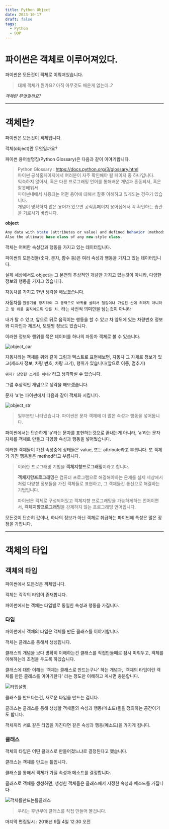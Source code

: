 ```yaml
---
title: Python Object
date: 2023-10-17
draft: false
tags:
  - Python
  - OOP
---
```

# 파이썬은 객체로 이루어져있다.

파이썬은 모든것이 객체로 이뤄져있습니다. 
> 대체 객체가 뭔가요? 아직 아무것도 배운게 없는데..?

*객체란 무엇일까요?*

___

# 객체란?

파이썬은 모든것이 객체입니다.

객체(object)란 무엇일까요?

파이썬 용어설명집(Python Glossary)은 다음과 같이 이야기합니다.

> Python Glossary : https://docs.python.org/3/glossary.html  
> 파이썬 공식홈페이지에서 여러분이 자주 확인해야 될 페이지 중 하나입니다.  
> 익숙하지 않아서, 혹은 다른 프로그래밍 언어를 통해배운 개념과 혼동되서, 혹은 잘못배워서  
> 파이썬내에서 사용되는 어떤 용어에 대해서 잘못 이해하고 있게되는 경우가 있습니다.  
> 개념이 명확하지 않은 용어가 있으면 공식홈페이지 용어집에서 꼭 확인하는 습관을 기르시기 바랍니다.

**object**

```csharp
Any data with state (attributes or value) and defined behavior (methods).    
Also the ultimate base class of any new-style class.
```

객체는 어떠한 속성값과 행동을 가지고 있는 데이터입니다.

파이썬의 모든것들(숫자, 문자, 함수 등)은 여러 속성과 행동을 가지고 있는 데이터입니다.

실제 세상에서도 object는 그 본연의 추상적인 개념만 가지고 있는것이 아니라, 다양한 정보와 행동을 가지고 있습니다.

자동차를 가지고 한번 생각을 해보겠습니다.

자동차를 `원동기를 장치하여 그 동력으로 바퀴를 굴려서 철길이나 가설된 선에 의하지 아니하고 땅 위를 움직이도록 만든 차.` 라는 사전적 의미만을 담는것이 아니라

내가 탈 수 있고, 앞으로 뒤로 움직이는 행동을 할 수 있고 차 앞뒤에 있는 차량번호 정보와 디자인과 제조사, 모델명 정보도 있습니다.

이러한 정보와 행위를 묶은 데이터를 하나의 자동차 객체로 볼 수 있습니다.

![object_car](https://wikidocs.net/images/page/20457/1.png)

자동차라는 객체를 위와 같이 그림과 텍스트로 표현해보면, 자동차 그 자체로 정보가 있고(제조사 정보, 차량 번호, 차량 크기), 행위가 있습니다(앞으로 이동, 멈추기)

`뭐지? 당연한 소리를 하네?` 라고 생각하실 수 있습니다.

그럼 추상적인 개념으로 생각을 해보겠습니다.

문자 'a'는 파이썬에서 다음과 같이 객체화 시킵니다.

![object_str](https://wikidocs.net/images/page/20457/2.png)

> 일부분만 나타냈습니다. 파이썬은 문자 객체에 더 많은 속성과 행동을 넣어둡니다.

파이썬에서는 단순하게 'a'라는 문자를 표현하는것으로 끝내는게 아니라, 'a'라는 문자 자체를 객체로 만들고 다양항 속성과 행동을 넣어뒀습니다.

이러한 객체들이 가진 속성중에 상태들은 value, 또는 attribute라고 부릅니다. 또 객체가 가진 행동들은 method라고 부릅니다.

> 이러한 프로그래밍 기법을 **객체지향프로그래밍**이라고 합니다.
> 
> **객체지향프로그래밍**은 컴퓨터 프로그램으로 해결해야하는 문제를 실제 세상에서 처럼 다양항 정보들을 가진 객체들로 표현하고, 그 객체들간 통신으로 해결하는 기법입니다.
> 
> 파이썬은 객체로 구성되어있고 객체지향 프로그래밍을 가능하게하는 언어이면서, **객체지향프로그래밍**을 강제하지 않는 프로그래밍 언어입니다.

모든것이 단순히 값이나, 하나의 정보가 아닌 객체로 취급하는 파이썬에 특성은 많은 장점을 가집니다.

___

# 객체의 타입

## 객체의 타입

파이썬에서 모든것은 객체입니다.

객체는 각각의 타입이 존재합니다.

파이썬에서는 객체는 타입별로 동일한 속성과 행동을 가집니다.

### 타입

파이썬에서 객체의 타입은 객체를 만든 클래스를 이야기합니다.

객체는 클래스를 통해서 생성됩니다.

클래스의 개념을 보다 명확히 이해하는건 클래스를 직접만들때로 잠시 미뤄두고, 객체를 이해하는데 초점을 두도록 하겠습니다.

클래스에 대한 이해는 '객체는 클래스로 만드는구나' 하는 개념과, '객체의 타입이란 객체를 만든 클래스를 이야기한다' 라는 정도만 이해하고 계시면 충분합니다.

![타입설명](https://wikidocs.net/images/page/21719/3.png)

클래스를 만드다는건, 새로운 타입을 만드는 겁니다.

클래스는 클래스를 통해 생성할 객체들의 속성과 행동(메소드)들을 정의하는 공간이기도 합니다.

객체끼리 서로 같은 타입을 가진다면 같은 속성과 행동(메소드)을 가지게 됩니다.

### 클래스

객체의 타입은 어떤 클래스로 만들어졌느냐로 결정된다고 했습니다.

클래스는 객체를 만드는 틀입니다.

클래스를 통해서 객체가 가질 속성과 메소드를 결정합니다.

클래스로 객체를 생성하면, 생성한 객체들은 클래스에서 지정한 속성과 메소드를 가집니다.

![객체를만드는틀클래스](https://wikidocs.net/images/page/21719/4.png)

> 우리는 후반부에 클래스를 직접 만들어 볼겁니다.

마지막 편집일시 : 2018년 9월 4일 12:30 오전